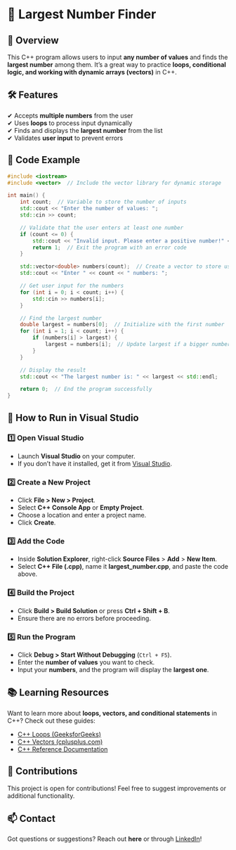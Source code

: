 # 🔢 Largest Number Finder  

## 📌 Overview  
This C++ program allows users to input **any number of values** and finds the **largest number** among them. It’s a great way to practice **loops, conditional logic, and working with dynamic arrays (vectors)** in C++.  

## 🛠 Features  
✔ Accepts **multiple numbers** from the user  
✔ Uses **loops** to process input dynamically  
✔ Finds and displays the **largest number** from the list  
✔ Validates **user input** to prevent errors  

## 📜 Code Example  

```cpp
#include <iostream>
#include <vector>  // Include the vector library for dynamic storage

int main() {
    int count;  // Variable to store the number of inputs
    std::cout << "Enter the number of values: ";
    std::cin >> count;

    // Validate that the user enters at least one number
    if (count <= 0) {
        std::cout << "Invalid input. Please enter a positive number!" << std::endl;
        return 1;  // Exit the program with an error code
    }

    std::vector<double> numbers(count);  // Create a vector to store user input
    std::cout << "Enter " << count << " numbers: ";

    // Get user input for the numbers
    for (int i = 0; i < count; i++) {
        std::cin >> numbers[i];
    }

    // Find the largest number
    double largest = numbers[0];  // Initialize with the first number
    for (int i = 1; i < count; i++) {
        if (numbers[i] > largest) {
            largest = numbers[i];  // Update largest if a bigger number is found
        }
    }

    // Display the result
    std::cout << "The largest number is: " << largest << std::endl;

    return 0;  // End the program successfully
}
```

## 🚀 How to Run in Visual Studio  

### **1️⃣ Open Visual Studio**  
- Launch **Visual Studio** on your computer.  
- If you don’t have it installed, get it from [Visual Studio](https://visualstudio.microsoft.com/).  

### **2️⃣ Create a New Project**  
- Click **File > New > Project**.  
- Select **C++ Console App** or **Empty Project**.  
- Choose a location and enter a project name.  
- Click **Create**.  

### **3️⃣ Add the Code**  
- Inside **Solution Explorer**, right-click **Source Files** > **Add** > **New Item**.  
- Select **C++ File (.cpp)**, name it **largest_number.cpp**, and paste the code above.  

### **4️⃣ Build the Project**  
- Click **Build > Build Solution** or press **Ctrl + Shift + B**.  
- Ensure there are no errors before proceeding.  

### **5️⃣ Run the Program**  
- Click **Debug > Start Without Debugging** (`Ctrl + F5`).  
- Enter the **number of values** you want to check.  
- Input your **numbers**, and the program will display the **largest one**.  

## 📚 Learning Resources  
Want to learn more about **loops, vectors, and conditional statements** in C++? Check out these guides:  
- [C++ Loops (GeeksforGeeks)](https://www.geeksforgeeks.org/loops-in-cpp/)  
- [C++ Vectors (cplusplus.com)](https://cplusplus.com/reference/vector/vector/)  
- [C++ Reference Documentation](https://en.cppreference.com/w/)  

## 🤝 Contributions  
This project is open for contributions! Feel free to suggest improvements or additional functionality.  

## 📫 Contact  
Got questions or suggestions? Reach out **here** or through [LinkedIn](https://www.linkedin.com/in/zachary-nicholas1341/)!  
